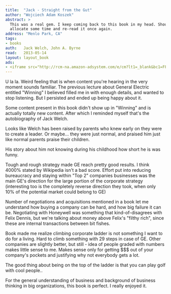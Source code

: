 ```yaml
---
title:	"Jack - Straight from the Gut"
author: "Wojciech Adam Koszek"
abstract: >
  This was a real gem. I keep coming back to this book in my head. Should
  allocate some time and re-read it once again.
address: "Menlo Park, CA"
tags:
- books
auth:	Jack Welch, John A. Byrne
read:	2013-05-14
layout: layout_book
ads:
- <iframe src="http://rcm-na.amazon-adsystem.com/e/cm?lt1=_blank&bc1=FFFFFF&IS2=1&npa=1&bg1=FFFFFF&fc1=000000&lc1=FF0000&t=wkoszek-20&o=1&p=8&l=as4&m=amazon&f=ifr&ref=ss_til&asins=0446690686" style="width:120px;height:240px;" scrolling="no" marginwidth="0" marginheight="0" frameborder="0"></iframe>
---
```

U la la. Weird feeling that is when content you're hearing in the very
moment sounds familiar. The previous lecture about General Electric entitled
"Winning" I believed filled me in with enough details, and wanted to stop
listening. But I persisted and ended up being happy about it.

Some content present in this book didn't show up in "Winning" and is
actually totally new content.  After which I reminded myself that's the
autobiography of Jack Welch.

Looks like Welch has been raised by parents who knew early on they were to
create a leader. Or maybe... they were just normal, and praised him just
like normal parents praise their children.

His story about him not knowing during his childhood how short he is was
funny.

Tough and rough strategy made GE reach pretty good results. I think 4000%
stated by Wikipedia isn't a bad score. Effort put into reducing bureaucracy
and staying within "Top 2" companies businesses was the main GE's direction
for the large portion of the corporate strategy (interesting too is the
completely reverse direction they took, when only 10% of the potential
market could belong to GE)

Number of negotiations and acquisitions mentioned in a book let me
understand how buying a company can be hard, and how big failure it can be.
Negotiating with Honeywell was something that kind-of-disagrees with Felix
Dennis, but we're talking about money above Felix's "filthy rich", since
these are internal transactions between bit fishes.

Book made me realize climbing corporate ladder is not something I want to do
for a living. Hard to climb something with 29 steps in case of GE. Other
companies are slightly better, but still - idea of people graded with
numbers makes little sense to me. Makes sense only for getting $$$ out of
your company's pockets and justifying why not everybody gets a lot.

The good thing about being on the top of the ladder is that you can play
golf with cool people..

For the general understanding of business and background of business
thinking in big organizations, this book is perfect. I really enjoyed it.
